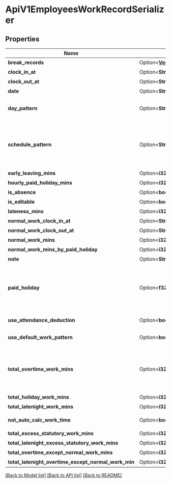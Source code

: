 # ApiV1EmployeesWorkRecordSerializer

## Properties

Name | Type | Description | Notes
------------ | ------------- | ------------- | -------------
**break_records** | Option<[**Vec<crate::models::ApiV1EmployeesWorkRecordTimeRangeResponseSerializer>**](ApiV1EmployeesWorkRecordTimeRangeResponseSerializer.md)> | 休憩時間のリスト | [optional]
**clock_in_at** | Option<**String**> | 出勤時間 | [optional]
**clock_out_at** | Option<**String**> | 退勤時間 | [optional]
**date** | Option<**String**> | 対象日付 | [optional]
**day_pattern** | Option<**String**> | 勤務パターン - normal_day: 所定労働日 - prescribed_holiday: 所定休日 - legal_holiday: 法定休日 | [optional]
**schedule_pattern** | Option<**String**> | スケジュールパターン - substitute_holiday_work: 振替出勤 - substitute_holiday: 振替休日 - compensatory_holiday_work: 代休出勤 - compensatory_holiday: 代休 - special_holiday: 特別休暇 | [optional]
**early_leaving_mins** | Option<**i32**> | 早退分の時間（分単位） | [optional]
**hourly_paid_holiday_mins** | Option<**i32**> | 時間休を利用した時間（分単位） | [optional]
**is_absence** | Option<**bool**> | 欠勤かどうか | [optional]
**is_editable** | Option<**bool**> | 勤怠データが編集可能かどうか | [optional]
**lateness_mins** | Option<**i32**> | 遅刻分の時間（分単位） | [optional]
**normal_work_clock_in_at** | Option<**String**> | 所定労働開始時刻 | [optional]
**normal_work_clock_out_at** | Option<**String**> | 所定労働終了時刻 | [optional]
**normal_work_mins** | Option<**i32**> | 所定労働時間 | [optional]
**normal_work_mins_by_paid_holiday** | Option<**i32**> | 有給によって計上される所定労働時間（分） | [optional]
**note** | Option<**String**> | 勤怠メモ | [optional]
**paid_holiday** | Option<**f32**> | この日に対する有給取得日数。半休の場合は0.5が入ります。時間休の場合はhourly_paid_holiday_minsを所定労働時間で割った値が入るため、実際の時間を確認するにはhourly_paid_holiday_minsを参照してください。 | [optional]
**use_attendance_deduction** | Option<**bool**> | 欠勤・遅刻・早退を控除対象時間に算入するかどうか | [optional]
**use_default_work_pattern** | Option<**bool**> | デフォルトの勤務時間設定を使っているかどうか | [optional]
**total_overtime_work_mins** | Option<**i32**> | 時間外労働時間（分）（Webの勤怠登録画面にて詳細項目の「勤務時間の長さを自動で計算しない」にチェックを入れた場合0が返却されます。時間外労働時間はtotal_overtime_except_normal_work_minsを参照してください。） | [optional]
**total_holiday_work_mins** | Option<**i32**> | 休日労働時間（分） | [optional]
**total_latenight_work_mins** | Option<**i32**> | 深夜労働時間（分） | [optional]
**not_auto_calc_work_time** | Option<**bool**> | 勤怠登録時に勤務時間の長さを自動で計算しないかどうか | [optional]
**total_excess_statutory_work_mins** | Option<**i32**> | 法定内残業時間（分） | [optional]
**total_latenight_excess_statutory_work_mins** | Option<**i32**> | 深夜の法定内残業時間（分） | [optional]
**total_overtime_except_normal_work_mins** | Option<**i32**> | 所定外法定外労働時間（分） | [optional]
**total_latenight_overtime_except_normal_work_min** | Option<**i32**> | 深夜の所定外法定外労働時間（分） | [optional]

[[Back to Model list]](../README.md#documentation-for-models) [[Back to API list]](../README.md#documentation-for-api-endpoints) [[Back to README]](../README.md)


